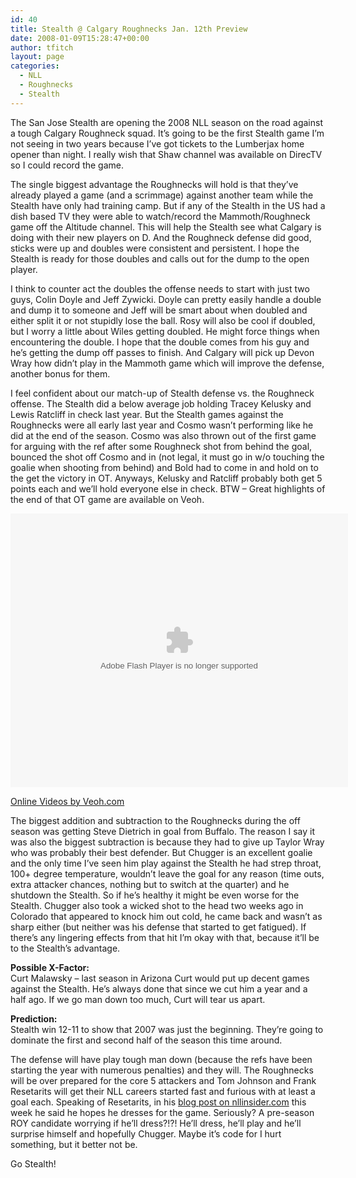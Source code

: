 ```yaml
---
id: 40
title: Stealth @ Calgary Roughnecks Jan. 12th Preview
date: 2008-01-09T15:28:47+00:00
author: tfitch
layout: page
categories:
  - NLL
  - Roughnecks
  - Stealth
---
```

The San Jose Stealth are opening the 2008 NLL season on the road against a tough Calgary Roughneck squad. It&#8217;s going to be the first Stealth game I&#8217;m not seeing in two years because I&#8217;ve got tickets to the Lumberjax home opener than night. I really wish that Shaw channel was available on DirecTV so I could record the game.

The single biggest advantage the Roughnecks will hold is that they&#8217;ve already played a game (and a scrimmage) against another team while the Stealth have only had training camp. But if any of the Stealth in the US had a dish based TV they were able to watch/record the Mammoth/Roughneck game off the Altitude channel. This will help the Stealth see what Calgary is doing with their new players on D. And the Roughneck defense did good, sticks were up and doubles were consistent and persistent. I hope the Stealth is ready for those doubles and calls out for the dump to the open player.

I think to counter act the doubles the offense needs to start with just two guys, Colin Doyle and Jeff Zywicki. Doyle can pretty easily handle a double and dump it to someone and Jeff will be smart about when doubled and either split it or not stupidly lose the ball. Rosy will also be cool if doubled, but I worry a little about Wiles getting doubled. He might force things when encountering the double. I hope that the double comes from his guy and he&#8217;s getting the dump off passes to finish. And Calgary will pick up Devon Wray how didn&#8217;t play in the Mammoth game which will improve the defense, another bonus for them.

I feel confident about our match-up of Stealth defense vs. the Roughneck offense. The Stealth did a below average job holding Tracey Kelusky and Lewis Ratcliff in check last year. But the Stealth games against the Roughnecks were all early last year and Cosmo wasn&#8217;t performing like he did at the end of the season. Cosmo was also thrown out of the first game for arguing with the ref after some Roughneck shot from behind the goal, bounced the shot off Cosmo and in (not legal, it must go in w/o touching the goalie when shooting from behind) and Bold had to come in and hold on to the get the victory in OT. Anyways, Kelusky and Ratcliff probably both get 5 points each and we&#8217;ll hold everyone else in check. BTW &#8211; Great highlights of the end of that OT game are available on Veoh.

<embed src="http://www.veoh.com/videodetails2.swf?permalinkId=v808952MErJzZXX&#038;id=anonymous&#038;player=videodetailsembedded&#038;videoAutoPlay=0" allowFullScreen="true" width="540" height="438" bgcolor="#000000" type="application/x-shockwave-flash" pluginspage="http://www.macromedia.com/go/getflashplayer">
</embed>

  
[Online Videos by Veoh.com](http://www.veoh.com/)

The biggest addition and subtraction to the Roughnecks during the off season was getting Steve Dietrich in goal from Buffalo. The reason I say it was also the biggest subtraction is because they had to give up Taylor Wray who was probably their best defender. But Chugger is an excellent goalie and the only time I&#8217;ve seen him play against the Stealth he had strep throat, 100+ degree temperature, wouldn&#8217;t leave the goal for any reason (time outs, extra attacker chances, nothing but to switch at the quarter) and he shutdown the Stealth. So if he&#8217;s healthy it might be even worse for the Stealth. Chugger also took a wicked shot to the head two weeks ago in Colorado that appeared to knock him out cold, he came back and wasn&#8217;t as sharp either (but neither was his defense that started to get fatigued). If there&#8217;s any lingering effects from that hit I&#8217;m okay with that, because it&#8217;ll be to the Stealth&#8217;s advantage.

**Possible X-Factor:**  
Curt Malawsky &#8211; last season in Arizona Curt would put up decent games against the Stealth. He&#8217;s always done that since we cut him a year and a half ago. If we go man down too much, Curt will tear us apart.

**Prediction:**  
Stealth win 12-11 to show that 2007 was just the beginning. They&#8217;re going to dominate the first and second half of the season this time around.

The defense will have play tough man down (because the refs have been starting the year with numerous penalties) and they will. The Roughnecks will be over prepared for the core 5 attackers and Tom Johnson and Frank Resetarits will get their NLL careers started fast and furious with at least a goal each. Speaking of Resetarits, in his [blog post on nllinsider.com](http://www.nllinsider.com/2008/01/09/getting-ready-for-the-first-game/) this week he said he hopes he dresses for the game. Seriously? A pre-season ROY candidate worrying if he&#8217;ll dress?!?! He&#8217;ll dress, he&#8217;ll play and he&#8217;ll surprise himself and hopefully Chugger. Maybe it&#8217;s code for I hurt something, but it better not be.

Go Stealth!
